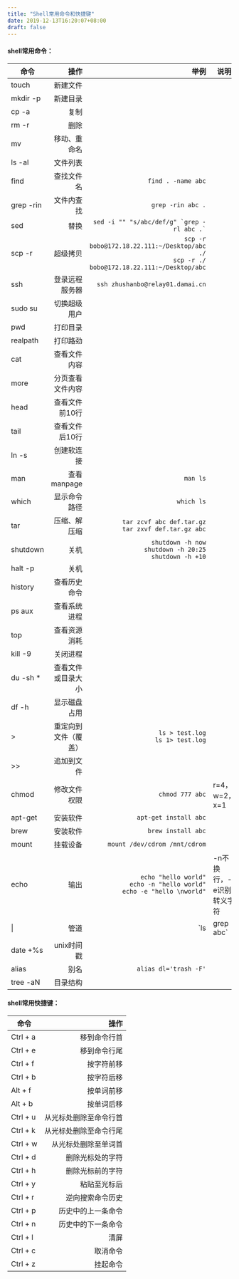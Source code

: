 ```yaml
---
title: "Shell常用命令和快捷键"
date: 2019-12-13T16:20:07+08:00
draft: false
---
```


#### shell常用命令：
| 命令      | 操作   |  举例  |说明|
| -------- | -----:  | ----:  |---|
|touch     |新建文件|||
|mkdir -p  |新建目录|||
|cp -a     |复制|||
|rm -r     |删除|||
|mv        |移动、重命名|||
|ls -al    |文件列表|||
|find      |查找文件名|`find . -name abc`||
|grep -rin |文件内查找|`grep -rin abc .`||
|sed       |替换|`` sed -i "" "s/abc/def/g" `grep -rl abc .` ``||
|scp -r    |超级拷贝|`scp -r bobo@172.18.22.111:~/Desktop/abc ./`<br>`scp -r ./ bobo@172.18.22.111:~/Desktop/abc`||
|ssh       |登录远程服务器|`ssh zhushanbo@relay01.damai.cn`||
|sudo su   |切换超级用户|||
|pwd       |打印目录|||
|realpath  |打印路劲|||
|cat       |查看文件内容|||
|more      |分页查看文件内容|||
|head      |查看文件前10行|||
|tail      |查看文件后10行|||
|ln -s     |创建软连接|||
|man       |查看manpage|`man ls`||
|which     |显示命令路径|`which ls`||
|tar       |压缩、解压缩|`tar zcvf abc def.tar.gz`<br>`tar zxvf def.tar.gz abc`||
|shutdown  |关机|`shutdown -h now`<br>`shutdown -h 20:25`<br>`shutdown -h +10`||
|halt -p   |关机|||
|history   |查看历史命令|||
|ps aux    |查看系统进程|||
|top       |查看资源消耗|||
|kill -9   |关闭进程|||
|du -sh *  |查看文件或目录大小|||
|df -h     |显示磁盘占用|||
|>         |重定向到文件（覆盖）|`ls > test.log`<br>`ls 1> test.log`||
|>>        |追加到文件|||
|chmod     |修改文件权限|`chmod 777 abc`|r=4，w=2，x=1|
|apt-get   |安装软件|`apt-get install abc`||
|brew      |安装软件|`brew install abc`||
|mount     |挂载设备|`mount /dev/cdrom /mnt/cdrom`||
|echo      |输出|`echo "hello world"`<br>`echo -n "hello world"`<br>`echo -e "hello \nworld"`|-n不换行，-e识别转义字符|
|\|        |管道|`ls | grep abc`||
|date +%s  |unix时间戳|||
|alias     |别名|`alias dl='trash -F'`||
|tree -aN  |目录结构|||

#### shell常用快捷键：
| 命令      | 操作   |
| -------- | -----: |
|Ctrl + a  |移到命令行首|
|Ctrl + e  |移到命令行尾|
|Ctrl + f  |按字符前移|
|Ctrl + b  |按字符后移|
|Alt + f   |按单词前移|
|Alt + b   |按单词后移|
|Ctrl + u  |从光标处删除至命令行首|
|Ctrl + k  |从光标处删除至命令行尾|
|Ctrl + w  |从光标处删除至单词首|
|Ctrl + d  |删除光标处的字符|
|Ctrl + h  |删除光标前的字符|
|Ctrl + y  |粘贴至光标后|
|Ctrl + r  |逆向搜索命令历史|
|Ctrl + p  |历史中的上一条命令|
|Ctrl + n  |历史中的下一条命令|
|Ctrl + l  |清屏|
|Ctrl + c  |取消命令|
|Ctrl + z  |挂起命令|